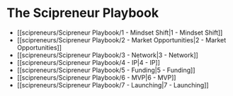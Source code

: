 # The Scipreneur Playbook

- [[scipreneurs/Scipreneur Playbook/1 - Mindset Shift|1 - Mindset Shift]]
- [[scipreneurs/Scipreneur Playbook/2 - Market Opportunities|2 - Market Opportunities]]
- [[scipreneurs/Scipreneur Playbook/3 - Network|3 - Network]]
- [[scipreneurs/Scipreneur Playbook/4 - IP|4 - IP]]
- [[scipreneurs/Scipreneur Playbook/5 - Funding|5 - Funding]]
- [[scipreneurs/Scipreneur Playbook/6 - MVP|6 - MVP]]
- [[scipreneurs/Scipreneur Playbook/7 - Launching|7 - Launching]]

